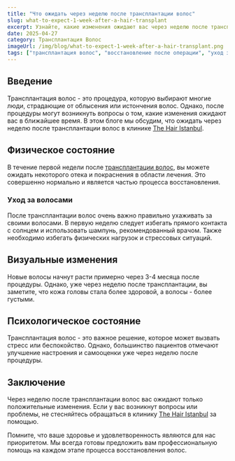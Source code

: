 ```yaml
---
title: "Что ожидать через неделю после трансплантации волос"
slug: what-to-expect-1-week-after-a-hair-transplant
excerpt: Узнайте, какие изменения ожидают вас через неделю после трансплантации волос в клинике The Hair Istanbul.
date: 2025-04-27
category: Трансплантация Волос
imageUrl: /img/blog/what-to-expect-1-week-after-a-hair-transplant.png
tags: ["трансплантация волос", "восстановление после операции", "уход за волосами"]
---
```


<h2>Введение</h2>
<p>Трансплантация волос - это процедура, которую выбирают многие люди, страдающие от облысения или истончения волос. Однако, после процедуры могут возникнуть вопросы о том, какие изменения ожидают вас в ближайшее время. В этом блоге мы обсудим, что ожидать через неделю после трансплантации волос в клинике <a href="https://thehairistanbul.com">The Hair Istanbul</a>.</p>

<h2>Физическое состояние</h2>
<p>В течение первой недели после <a href="https://thehairistanbul.com">трансплантации волос</a>, вы можете ожидать некоторого отека и покраснения в области лечения. Это совершенно нормально и является частью процесса восстановления.</p>

<h3>Уход за волосами</h3>
<p>После трансплантации волос очень важно правильно ухаживать за своими волосами. В первую неделю следует избегать прямого контакта с солнцем и использовать шампунь, рекомендованный врачом. Также необходимо избегать физических нагрузок и стрессовых ситуаций.</p>

<h2>Визуальные изменения</h2>
<p>Новые волосы начнут расти примерно через 3-4 месяца после процедуры. Однако, уже через неделю после трансплантации, вы заметите, что кожа головы стала более здоровой, а волосы - более густыми.</p>

<h2>Психологическое состояние</h2>
<p>Трансплантация волос - это важное решение, которое может вызвать стресс или беспокойство. Однако, большинство пациентов отмечают улучшение настроения и самооценки уже через неделю после процедуры.</p>

<h2>Заключение</h2>
<p>Через неделю после трансплантации волос вас ожидают только положительные изменения. Если у вас возникнут вопросы или проблемы, не стесняйтесь обращаться в клинику <a href="https://thehairistanbul.com/contact">The Hair Istanbul</a> за помощью.</p>

<p>Помните, что ваше здоровье и удовлетворенность являются для нас приоритетом. Мы всегда готовы предложить вам профессиональную помощь на каждом этапе процесса восстановления волос.</p>